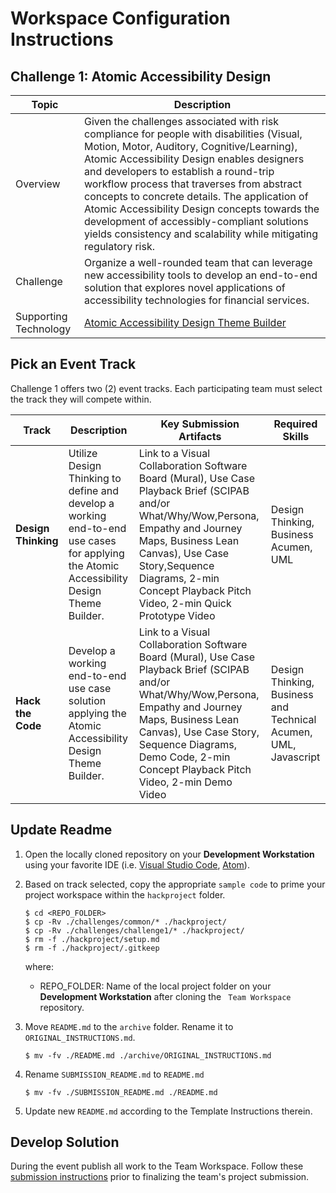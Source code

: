 # Workspace Configuration Instructions
## Challenge 1: Atomic Accessibility Design

| Topic | Description |
| --- | --- | 
| Overview | Given the challenges associated with risk compliance for people with disabilities (Visual, Motion, Motor, Auditory, Cognitive/Learning), Atomic Accessibility Design enables designers and developers to establish a round-trip workflow process that traverses from abstract concepts to concrete details. The application of Atomic Accessibility Design concepts towards the development of accessibly-compliant solutions yields consistency and scalability while mitigating regulatory risk. |
| Challenge | Organize a well-rounded team that can leverage new accessibility tools to develop an end-to-end solution that explores novel applications of accessibility technologies for financial services.|
|Supporting Technology | [Atomic Accessibility Design Theme Builder][5] |

## Pick an Event Track
Challenge 1 offers two (2) event tracks. Each participating team must select the track they will compete within.

| Track | Description | Key Submission Artifacts | Required Skills |
| --- | --- | --- | --- | 
| **Design Thinking** | Utilize Design Thinking to define and develop a working end-to-end use cases for applying the Atomic Accessibility Design Theme Builder. | Link to a Visual Collaboration Software Board (Mural), Use Case Playback Brief (SCIPAB and/or What/Why/Wow,Persona, Empathy and Journey Maps, Business Lean Canvas), Use Case Story,Sequence Diagrams, 2-min Concept Playback Pitch Video, 2-min Quick Prototype Video | Design Thinking, Business Acumen, UML |
| **Hack the Code** | Develop a working end-to-end use case solution applying the Atomic Accessibility Design Theme Builder. | Link to a Visual Collaboration Software Board (Mural), Use Case Playback Brief (SCIPAB and/or What/Why/Wow,Persona, Empathy and Journey Maps, Business Lean Canvas), Use Case Story, Sequence Diagrams, Demo Code, 2-min Concept Playback Pitch Video, 2-min Demo Video | Design Thinking, Business and Technical Acumen, UML, Javascript |

## Update Readme
1. Open the locally cloned repository on your **Development Workstation** using your favorite IDE (i.e. [Visual Studio Code][1], [Atom][2]).
2. Based on track selected, copy the appropriate `sample code` to prime your project workspace within the `hackproject` folder.

    ```
    $ cd <REPO_FOLDER>
    $ cp -Rv ./challenges/common/* ./hackproject/
    $ cp -Rv ./challenges/challenge1/* ./hackproject/
    $ rm -f ./hackproject/setup.md
    $ rm -f ./hackproject/.gitkeep
    ```

    where:
    
    * REPO_FOLDER: Name of the local project folder on your **Development Workstation** after cloning the ``` Team Workspace``` repository.

3. Move `README.md` to the `archive` folder. Rename it to `ORIGINAL_INSTRUCTIONS.md`.

    ```
    $ mv -fv ./README.md ./archive/ORIGINAL_INSTRUCTIONS.md
    ```

4. Rename `SUBMISSION_README.md` to `README.md`

    ```
    $ mv -fv ./SUBMISSION_README.md ./README.md
    ```

5. Update new `README.md` according to the Template Instructions therein.

## Develop Solution
During the event publish all work to the Team Workspace. Follow these [submission instructions](../../submission-guides/submission-instructions.md) prior to finalizing the team's project submission.  

[1]: https://code.visualstudio.com/
[2]: https://atom.io
[3]: https://docs.github.com/en/free-pro-team@latest/github/creating-cloning-and-archiving-repositories/cloning-a-repository
[4]: https://docs.github.com/en/get-started/quickstart/fork-a-repo#forking-a-repository
[5]: https://github.com/discoverfinancial/a11y-theme-builder
